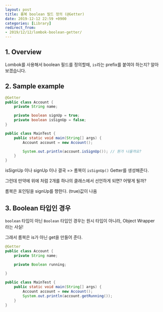 ```yaml
---
layout: post
title: 롬복 boolean 필드 정의 (@Getter)
date: 2019-12-12 22:59 +0900
categories: [Library]
redirect_from: 
- 2019/12/12/lombok-boolean-getter/
---
```


## 1. Overview
Lombok를 사용해서 boolean 필드를 정의할때, `is`라는 prefix를 붙여야 하는지? 알아보겠습니다.

## 2. Sample example
```java
@Getter
public class Account {
    private String name;

    private boolean signUp = true;
    private boolean isSignUp = false;
}
```

```java
public class MainTest {
    public static void main(String[] args) {
        Account account = new Account();

        System.out.println(account.isSignUp()); // 뭔가 나올까요? 
    }
}
```
isSignUp 이나 signUp 이나 결국 => 롬복이 `isSignUp()` Getter를 생성해준다.

그런데 만약에 위에 처럼 2개를 하나의 클래스에서 선언하게 되면? 어떻게 될까?

롬복은 포인팅을 signUp를 향한다. (true)값이 나옴 

## 3. Boolean 타입인 경우
`boolean` 타입이 아닌 `Boolean` 타입인 경우는 원시 타입이 아니라, Object Wrapper 라는 사실!

그래서 롬복은 is가 아닌 get을 만들어 준다.
```java
@Getter
public class Account {
    private String name;
    
    private Boolean running;

}
```

```java
public class MainTest {
    public static void main(String[] args) {
        Account account = new Account();
        System.out.println(account.getRunning()); 
    }
}
```